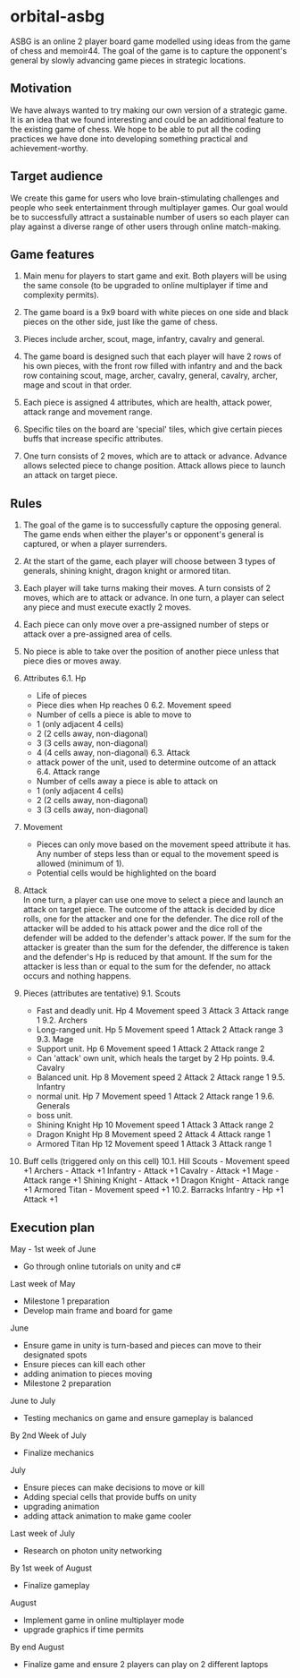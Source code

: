 # orbital-asbg

ASBG is an online 2 player board game modelled using ideas from the game of chess and memoir44. The goal of the game is to capture
the opponent's general by slowly advancing game pieces in strategic locations.

## Motivation 

We have always wanted to try making our own version of a strategic game. It is an idea that we found interesting and could be an 
additional feature to the existing game of chess. We hope to be able to put all the coding practices we have done into developing 
something practical and achievement-worthy.

## Target audience

We create this game for users who love brain-stimulating challenges and people who seek entertainment through multiplayer games.
Our goal would be to successfully attract a sustainable number of users so each player can play against a diverse range of other
users through online match-making.

## Game features

1. Main menu for players to start game and exit. Both players will be using the same console (to be upgraded to online multiplayer
   if time and complexity permits).

2. The game board is a 9x9 board with white pieces on one side and black pieces on the other side, just like the game of chess.

3. Pieces include archer, scout, mage, infantry, cavalry and general. 

4. The game board is designed such that each player will have 2 rows of his own pieces, with the front row filled with infantry and
   and the back row containing scout, mage, archer, cavalry, general, cavalry, archer, mage and scout in that order.

5. Each piece is assigned 4 attributes, which are health, attack power, attack range and movement range.

6. Specific tiles on the board are 'special' tiles, which give certain pieces buffs that increase specific attributes.

7. One turn consists of 2 moves, which are to attack or advance. Advance allows selected piece to change position. Attack allows
   piece to launch an attack on target piece.   

## Rules

1. The goal of the game is to successfully capture the opposing general. The game ends when either the player's or opponent's general
   is captured, or when a player surrenders.

2. At the start of the game, each player will choose between 3 types of generals, shining knight, dragon knight or armored titan.   

3. Each player will take turns making their moves. A turn consists of 2 moves, which are to attack or advance. In one turn, a player
   can select any piece and must execute exactly 2 moves. 

4. Each piece can only move over a pre-assigned number of steps or attack over a pre-assigned area of cells. 

5. No piece is able to take over the position of another piece unless that piece dies or moves away.

6. Attributes
  6.1. Hp
      - Life of pieces
      - Piece dies when Hp reaches 0
  6.2. Movement speed
      - Number of cells a piece is able to move to
      - 1 (only adjacent 4 cells)
      - 2 (2 cells away, non-diagonal)
      - 3 (3 cells away, non-diagonal)
      - 4 (4 cells away, non-diagonal)
  6.3. Attack
      - attack power of the unit, used to determine outcome of an attack
  6.4. Attack range
      - Number of cells away a piece is able to attack on
      - 1 (only adjacent 4 cells)
      - 2 (2 cells away, non-diagonal)
      - 3 (3 cells away, non-diagonal)
 
7. Movement 
    - Pieces can only move based on the movement speed attribute it has. Any number of steps less than or equal to the movement
      speed is allowed (minimum of 1).
    - Potential cells would be highlighted on the board

8. Attack     
In one turn, a player can use one move to select a piece and launch an attack on target piece. The outcome of the attack is
decided by dice rolls, one for the attacker and one for the defender. The dice roll of the attacker will be added to his attack
power and the dice roll of the defender will be added to the defender's attack power. If the sum for the attacker is greater than
the sum for the defender, the difference is taken and the defender's Hp is reduced by that amount. If the sum for the attacker is
less than or equal to the sum for the defender, no attack occurs and nothing happens.

9. Pieces (attributes are tentative)
  9.1. Scouts
      - Fast and deadly unit. Hp 4 Movement speed 3 Attack 3 Attack range 1
  9.2. Archers
      - Long-ranged unit. Hp 5 Movement speed 1 Attack 2 Attack range 3
  9.3. Mage
      - Support unit. Hp 6 Movement speed 1 Attack 2 Attack range 2
      - Can 'attack' own unit, which heals the target by 2 Hp points.
  9.4. Cavalry
      - Balanced unit. Hp 8 Movement speed 2 Attack 2 Attack range 1
  9.5. Infantry
      - normal unit. Hp 7 Movement speed 1 Attack 2 Attack range 1
  9.6. Generals
      - boss unit. 
      - Shining Knight Hp 10 Movement speed 1 Attack 3 Attack range 2
      - Dragon Knight Hp 8 Movement speed 2 Attack 4 Attack range 1
      - Armored Titan Hp 12 Movement speed 1 Attack 3 Attack range 1
 
10. Buff cells (triggered only on this cell)
   10.1. Hill
       Scouts - Movement speed +1
       Archers - Attack +1
       Infantry - Attack +1
       Cavalry - Attack +1
       Mage - Attack range +1
       Shining Knight - Attack +1
       Dragon Knight - Attack range +1
       Armored Titan - Movement speed +1
   10.2. Barracks 
       Infantry - Hp +1 Attack +1 

## Execution plan

May - 1st week of June 
- Go through online tutorials on unity and c#

Last week of May
- Milestone 1 preparation
- Develop main frame and board for game

June
- Ensure game in unity is turn-based and pieces can move to their designated spots
- Ensure pieces can kill each other
- adding animation to pieces moving
- Milestone 2 preparation

June to July
- Testing mechanics on game and ensure gameplay is balanced

By 2nd Week of July
- Finalize mechanics

July 
- Ensure pieces can make decisions to move or kill 
- Adding special cells that provide buffs on unity
- upgrading animation
- adding attack animation to make game cooler

Last week of July
- Research on photon unity networking

By 1st week of August
- Finalize gameplay

August
- Implement game in online multiplayer mode
- upgrade graphics if time permits

By end August
- Finalize game and ensure 2 players can play on 2 different laptops
